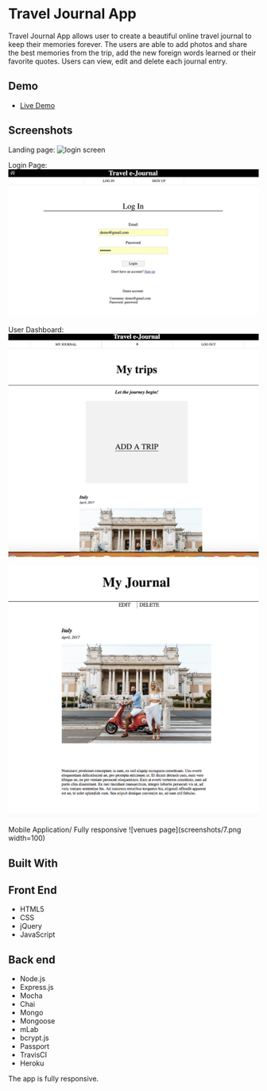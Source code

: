 # Travel Journal App

Travel Journal App allows user to create a beautiful online travel journal to 
keep their memories forever. The users are able to add photos and share the best memories from the trip,
add the new foreign words learned or their favorite quotes. Users can view, edit and delete each journal
entry.

## Demo
- [Live Demo](https://travel-journal-app.herokuapp.com/)

## Screenshots

Landing page:
![login screen](screenshots/1.png)

Login Page:
![login page](screenshots/3.png)

User Dashboard:
![user dashboard](screenshots/5.png)

![entry](screenshots/6.png)

Mobile Application/ Fully responsive
![venues page](screenshots/7.png width=100)

## Built With
## Front End 

- HTML5
- CSS
- jQuery
- JavaScript
## Back end

- Node.js
- Express.js
- Mocha
- Chai
- Mongo
- Mongoose
- mLab
- bcrypt.js
- Passport
- TravisCI
- Heroku

The app is fully responsive.


